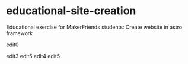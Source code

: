 # educational-site-creation
Educational exercise for MakerFriends students: Create website in astro framework

edit0


edit3
edit5
edit4
edit5
